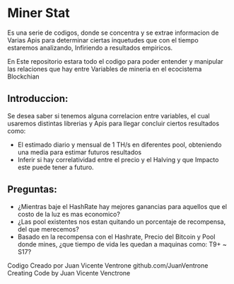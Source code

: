 # Miner Stat

Es una serie de codigos, donde se concentra y se extrae informacion de Varias Apis para determinar ciertas inquetudes que con el tiempo estaremos analizando, Infiriendo a resultados empiricos.

En Este repositorio estara todo el codigo para poder entender y manipular las relaciones que hay entre Variables de mineria en el ecocistema Blockchian

## Introduccion:

Se desea saber si tenemos alguna correlacion entre variables, el cual usaremos distintas librerias y Apis para llegar concluir ciertos resultados como:

- El estimado diario y mensual de 1 TH/s en diferentes pool, obteniendo una media para estimar futuros resultados
- Inferir si hay correlatividad entre el precio y el Halving y que Impacto este puede tener a futuro.

## Preguntas:
- ¿Mientras baje el HashRate hay mejores ganancias para aquellos que el costo de la luz es mas economico?
- ¿Las pool existentes nos estan quitando un porcentaje de recompensa, del que merecemos?
- Basado en la recompensa con el Hashrate, Precio del Bitcoin y Pool donde mines, ¿que tiempo de vida les quedan a maquinas como: T9+ ~ S17?




Codigo Creado por Juan Vicente Ventrone
github.com/JuanVentrone
Creating Code by Juan Vicente Venctrone
